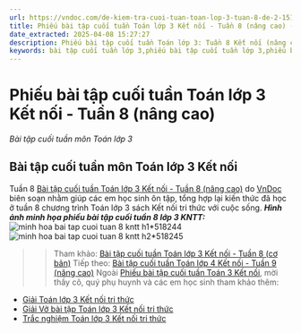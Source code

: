 ```yaml
---
url: https://vndoc.com/de-kiem-tra-cuoi-tuan-toan-lop-3-tuan-8-de-2-151967
title: Phiếu bài tập cuối tuần Toán lớp 3 Kết nối - Tuần 8 (nâng cao) - Bài tập cuối tuần môn Toán lớp 3 - VnDoc.com
date_extracted: 2025-04-08 15:27:27
description: Phiếu bài tập cuối tuần Toán lớp 3: Tuần 8 Kết nối (nâng cao) bao gồm các bài tập đã học giúp các em học sinh ôn tập, nâng cao kỹ năng giải Toán lớp 3 KNTT.
keywords: bài tập cuối tuần lớp 3,phiếu bài tập cuối tuần lớp 3,phiếu bài tập toán lớp 3 kết nối,bài tập toán cuối tuần lớp 3 kết nối,bài tập cuối tuần toán lớp 3 tuần 8 kết nối,toán cuối tuần lớp 3,đề kiểm tra cuối tuần 8 toán lớp 3 kết nối,đề kiểm tra cuối tuần lớp 3,bài tập cuối tuần lớp 3 môn toán sách kết nối,bài tập cuối tuần lớp 3 tuần 8,Bài tập cuối tuần 8 lớp 3,Bài tập cuối tuần lớp 3 Kết nối tri thức
---
```


# Phiếu bài tập cuối tuần Toán lớp 3 Kết nối - Tuần 8 \(nâng cao\)
_Bài tập cuối tuần môn Toán lớp 3_
## Bài tập cuối tuần môn Toán lớp 3 Kết nối  
Tuần 8
[Bài tập cuối tuần Toán lớp 3 Kết nối - Tuần 8 \(nâng cao\)](<https://vndoc.com/de-kiem-tra-cuoi-tuan-toan-lop-3-tuan-8-de-2-151967>) do [VnDoc](<https://vndoc.com/>) biên soạn nhằm giúp các em học sinh ôn tập, tổng hợp lại kiến thức đã học ở tuần 8 chương trình Toán lớp 3 sách Kết nối tri thức với cuộc sống.
**_Hình ảnh minh họa phiếu bài tập cuối tuần 8 lớp 3 KNTT:_**
![minh hoa bai tap cuoi tuan 8 kntt h1*518244](https://i.vdoc.vn/data/image/2023/10/24/minh-hoa-bai-tap-cuoi-tuan-8-kntt-h1.png)![minh hoa bai tap cuoi tuan 8 kntt h2*518245](https://i.vdoc.vn/data/image/2023/10/24/minh-hoa-bai-tap-cuoi-tuan-8-kntt-h2.png)
>> Tham khảo: [Bài tập cuối tuần Toán lớp 3 Kết nối - Tuần 8 \(cơ bản\)](<https://vndoc.com/bai-tap-cuoi-tuan-toan-lop-3-ket-noi-tri-thuc-tuan-8-279422>)
>> Tiếp theo: [Bài tập cuối tuần Toán lớp 4 Kết nối - Tuần 9 \(nâng cao\)](<https://vndoc.com/bai-tap-cuoi-tuan-toan-lop-3-ket-noi-tri-thuc-tuan-9-280244>)
Ngoài [Phiếu bài tập cuối tuần Toán 3 Kết nối](<https://vndoc.com/de-kiem-tra-cuoi-tuan-toan3>), mời thầy cô, quý phụ huynh và các em học sinh tham khảo thêm:
  * [Giải Toán lớp 3 Kết nối tri thức](<https://vndoc.com/de-kiem-tra-cuoi-tuan-toan3>)
  * [Giải Vở bài tập Toán lớp 3 Kết nối tri thức](<https://vndoc.com/vo-bai-tap-toan-lop-3-ket-noi-tri-thuc>)
  * [Trắc nghiệm Toán lớp 3 Kết nối tri thức](<https://vndoc.com/trac-nghiem-toan-3-kntt>)

